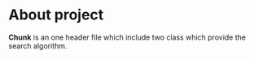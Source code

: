 # About project
**Chunk** is an one header file which include two class which provide the search algorithm.
